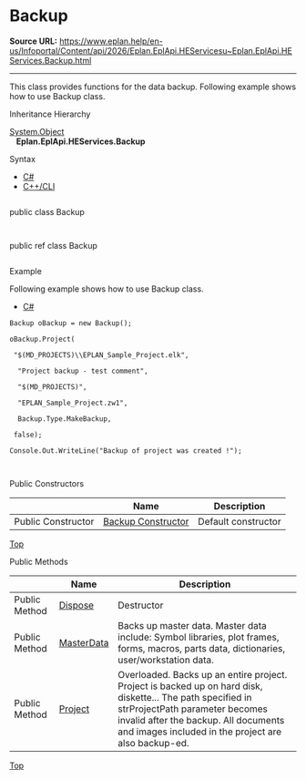 # Backup

**Source URL:** https://www.eplan.help/en-us/Infoportal/Content/api/2026/Eplan.EplApi.HEServicesu~Eplan.EplApi.HEServices.Backup.html

---

This class provides functions for the data backup. Following example shows how to use Backup class.

Inheritance Hierarchy

[System.Object](#)  
   **Eplan.EplApi.HEServices.Backup**

Syntax

- [C#](#i-syntax-CS)
- [C++/CLI](#i-syntax-CPP2005)

```
```
public class Backup
```
```

```
```
public ref class Backup
```
```

Example

Following example shows how to use Backup class.

- [C#](#i-tab-content-0e014c15-c48e-4d98-9b15-1a16ac43c8be)

```
Backup oBackup = new Backup();

oBackup.Project(

 "$(MD_PROJECTS)\\EPLAN_Sample_Project.elk",

  "Project backup - test comment",

  "$(MD_PROJECTS)",

  "EPLAN_Sample_Project.zw1",

  Backup.Type.MakeBackup,

 false);

Console.Out.WriteLine("Backup of project was created !");



```

Public Constructors

|  | Name | Description |
| --- | --- | --- |
| Public Constructor | [Backup Constructor](Eplan.EplApi.HEServicesu~Eplan.EplApi.HEServices.Backup~_ctor.html) | Default constructor |

[Top](#top)




Public Methods

|  | Name | Description |
| --- | --- | --- |
| Public Method | [Dispose](Eplan.EplApi.HEServicesu~Eplan.EplApi.HEServices.Backup~Dispose().html) | Destructor |
| Public Method | [MasterData](topic1304.html) | Backs up master data. Master data include: Symbol libraries, plot frames, forms, macros, parts data, dictionaries, user/workstation data. |
| Public Method | [Project](Eplan.EplApi.HEServicesu~Eplan.EplApi.HEServices.Backup~Project.html) | Overloaded. Backs up an entire project. Project is backed up on hard disk, diskette... The path specified in strProjectPath parameter becomes invalid after the backup. All documents and images included in the project are also backup-ed. |

[Top](#top)
